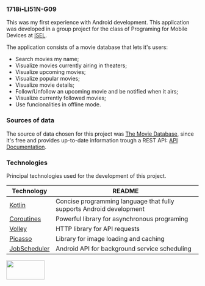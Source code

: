 ### 1718i-LI51N-G09

This was my first experience with Android development. This application was developed in a group project for the class of Programing for Mobile Devices at [ISEL].

The application consists of a movie database that lets it's users:
* Search movies my name;
* Visualize movies currently airing in theaters;
* Visualize upcoming movies;
* Visualize popular movies;
* Visualize movie details;
* Follow/Unfollow an upcoming movie and be notified when it airs;
* Visualize currently followed movies;
* Use funcionalities in offline mode.

### Sources of data
The source of data chosen for this project was [The Movie Database], since it's free and provides up-to-date information trough a REST API:
[API Documentation].

### Technologies
Principal technologies used for the development of this project.

| Technology | README |
| ------ | ------ |
| [Kotlin] | Concise programming language that fully supports Android development |
| [Coroutines] | Powerful library for asynchronous programing |
| [Volley] | HTTP library for API requests |
| [Picasso] | Library for image loading and caching |
| [JobScheduler] | Android API for background service scheduling |



<a href="https://www.themoviedb.org/">
<img src="https://www.themoviedb.org/assets/2/v4/logos/408x161-powered-by-rectangle-green-bb4301c10ddc749b4e79463811a68afebeae66ef43d17bcfd8ff0e60ded7ce99.png" width="100" height="50">
</a>

[ISEL]: <https://www.isel.pt/en>
[The Movie Database]: <https://www.themoviedb.org/>
[API Documentation]: <https://developers.themoviedb.org/3/getting-started/introduction>
[Kotlin]: <https://kotlinlang.org/>
[Coroutines]: <https://kotlinlang.org/docs/reference/coroutines-overview.html/>
[Volley]: <https://developer.android.com/training/volley/>
[Picasso]: <http://square.github.io/picasso/>
[JobScheduler]: <https://developer.android.com/reference/android/app/job/JobScheduler/>

